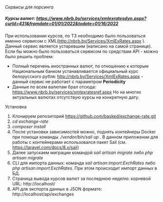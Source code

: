 *Сервисы для парсинга*
##### Курсы валют: https://www.nbrb.by/services/xmlexratesdyn.aspx?curId=431&fromdate=01/01/2022&todate=01/16/2022

При использовании курсов, по ТЗ необходимо было пользоваться именно сервисом с XML(http://nbrb.by/Services/XmlExRates.aspx ).
Данный сервис является устаревшим (написано на самой странице).
Если бы можно было пользоваться сервисом по средствам API - можно было решить проблем:
- Полный перечень иностранных валют, по отношению к которым Национальным банком устанавливается официальный курс белорусского рубля:
   http://nbrb.by/Services/XmlExRates.aspx - данный сервис не работает с параметром **Periodicity**
- Данные по всем валютам брал отсюда: https://www.nbrb.by/services/xmlexratesref.aspx
  Но на многих актуальных валютах отсутствую курсы на конкретную дату.

Установка

 1. Клонируем репозиторий https://github.com/basked/exchange-rate.git
 2. *cd exchange-rate*
 3. *composer install* 
 4. После установки зависимостей можно, поднять контейнеры Docker при помощи команды *./vendor/bin/sail up* .
    В данном приложении для работы с контейнерами использовался пакет Sail (см. https://laravel.com/docs/8.x/sail)
 5. Далее запускаем миграции командой *sail artisan migrate* либо *php artisan migrate*
 6. CLI для импорта данных: команда *sail artisan:import:ExchRates* либо *php artisan:import:ExchRates*. При этом происходит импорт данных в БД.
 7. Страница вывода курсов валют за последнюю неделю: корневой URL: http://localhost/ 
 8. API для экспорта данных в JSON формате: http://localhost/api/exchanges 